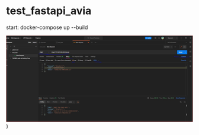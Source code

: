 # test_fastapi_avia



start: docker-compose up --build


![Postman](https://github.com/Shk337/test_fastapi_avia/blob/main/Capture.JPG))
